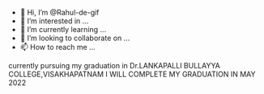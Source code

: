 - 👋 Hi, I’m @Rahul-de-gif
- 👀 I’m interested in ...
- 🌱 I’m currently learning ...
- 💞️ I’m looking to collaborate on ...
- 📫 How to reach me ...

<!---
Rahul-de-gif/Rahul-de-gif is a ✨ special ✨ repository because its `README.md` (this file) appears on your GitHub profile.
You can click the Preview link to take a look at your changes.
--->
currently pursuing my graduation in Dr.LANKAPALLI BULLAYYA COLLEGE,VISAKHAPATNAM
I WILL COMPLETE MY GRADUATION IN MAY 2022

